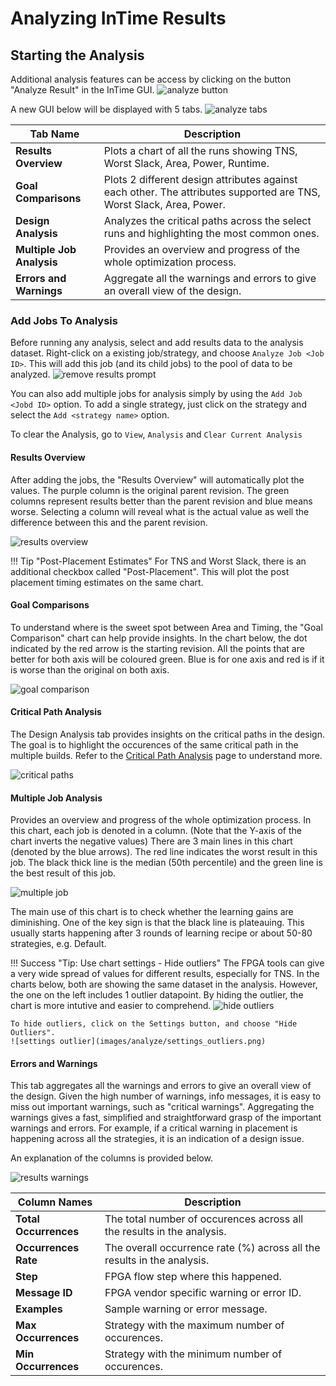 Analyzing InTime Results
=========================

## Starting the Analysis

Additional analysis features can be access by clicking on the button "Analyze Result" in the InTime GUI. 
![analyze button](images/analyze/analyze_button.png) 

A new GUI below will be displayed with 5 tabs.
![analyze tabs](images/analyze/analyze_tabs.png) 


Tab Name | Description 
---------| -----------
**Results Overview** | Plots a chart of all the runs showing TNS, Worst Slack, Area, Power, Runtime.
**Goal Comparisons** | Plots 2 different design attributes against each other. The attributes supported are TNS, Worst Slack, Area, Power.
**Design Analysis**  | Analyzes the critical paths across the select runs and highlighting the most common ones.
**Multiple Job Analysis** | Provides an overview and progress of the whole optimization process.
**Errors and Warnings** | Aggregate all the warnings and errors to give an overall view of the design.

### Add Jobs To Analysis

Before running any analysis, select and add results data to the analysis dataset.
Right-click on a existing job/strategy, and choose `Analyze Job <Job ID>`. This will add this job (and its child jobs) to the pool of data to be analyzed.
![remove results prompt](images/results/right_click_analysis.png) 

You can also add multiple jobs for analysis simply by using the `Add Job <Jobd ID>` option. To add a single strategy, just click on the strategy and select the `Add <strategy name>` option.

To clear the Analysis, go to `View`, `Analysis` and `Clear Current Analysis`

#### Results Overview

After adding the jobs, the "Results Overview" will automatically plot the values. The purple column is the original parent revision. The green columns represent results better than the parent revision and blue means worse. Selecting a column will reveal what is the actual value as well the difference between this and the parent revision.

![results overview](images/analyze/results_overview.png) 

!!! Tip "Post-Placement Estimates"
    For TNS and Worst Slack, there is an additional checkbox called "Post-Placement". This will plot the post placement timing estimates on the same chart.

#### Goal Comparisons

To understand where is the sweet spot between Area and Timing, the "Goal Comparison" chart can help provide insights. In the chart below, the dot indicated by the red arrow is the starting revision. All the points that are better for both axis will be coloured green. Blue is for one axis and red is if it is worse than the original on both axis.   

![goal comparison](images/analyze/goal_comparison.png) 


#### Critical Path Analysis

The Design Analysis tab provides insights on the critical paths in the design. The goal is to highlight the occurences of the same critical path in the multiple builds. Refer to the [Critical Path Analysis](design_analysis.md) page to understand more.

![critical paths](images/analyze/critical_paths.png) 


#### Multiple Job Analysis 

Provides an overview and progress of the whole optimization process. In this chart, each job is denoted in a column. (Note that the Y-axis of the chart inverts the negative values) There are 3 main lines in this chart (denoted by the blue arrows). The red line indicates the worst result in this job. The black thick line is the median (50th percentile) and the green line is the best result of this job. 

![multiple job](images/analyze/multiple_job.png) 

The main use of this chart is to check whether the learning gains are diminishing. One of the key sign is that the black line is plateauing. This usually starts happening after 3 rounds of learning recipe or about 50-80 strategies, e.g. Default. 

!!! Success "Tip: Use chart settings - Hide outliers"
	The FPGA tools can give a very wide spread of values for different results, especially for TNS. In the charts below, both are showing the same dataset in the analysis. However, the one on the left includes 1 outlier datapoint. By hiding the outlier, the chart is more intutive and easier to comprehend. 
	![hide outliers](images/analyze/outlier.png) 

	To hide outliers, click on the Settings button, and choose "Hide Outliers". 
	![settings outlier](images/analyze/settings_outliers.png)

#### Errors and Warnings

This tab aggregates all the warnings and errors to give an overall view of the design. Given the high number of warnings, info messages, it is easy to miss out important warnings, such as "critical warnings". Aggregating the warnings gives a fast, simplified and straightforward grasp of the important warnings and errors. For example, if a critical warning in placement is happening across all the strategies, it is an indication of a design issue.

An explanation of the columns is provided below. 

![results warnings](images/analyze/warnings.png) 


Column Names | Description
-------------| --------------
**Total Occurrences** | The total number of occurences across all the results in the analysis. 
**Occurrences Rate** | The overall occurrence rate (%) across all the results in the analysis.
**Step** | FPGA flow step where this happened.
**Message ID** | FPGA vendor specific warning or error ID.
**Examples** | Sample warning or error message.
**Max Occurrences** | Strategy with the maximum number of occurences.
**Min Occurrences** | Strategy with the minimum number of occurences. 


